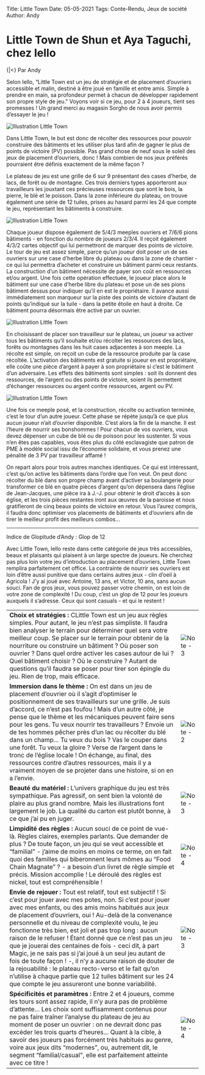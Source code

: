 Title: Little Town
Date: 05-05-2021
Tags: Conte-Rendu, Jeux de société
Author: Andy

# Little Town de Shun et Aya Taguchi, chez Iello
{|<} Par Andy

Selon Iello, “Little Town est un jeu de stratégie et de placement d’ouvriers accessible et malin, destiné à être joué en famille et entre amis. Simple à prendre en main, sa profondeur permet à chacun de développer rapidement son propre style de jeu.” Voyons voir si ce jeu, pour 2 à 4 joueurs, tient ses promesses ! Un grand merci au magasin Sorgho de nous avoir permis d’essayer le jeu ! 

![Illustration Little Town](/_images/images/LittleTown_1.jpeg)

Dans Little Town, le but est donc de récolter des ressources pour pouvoir construire des bâtiments et les utiliser plus tard afin de gagner le plus de points de victoire (PV) possible. Pas grand chose de neuf sous le soleil des jeux de placement d’ouvriers, donc ! Mais combien de nos jeux préférés pourraient être définis exactement de la même façon ? 
 
Le plateau de jeu est une grille de 6 sur 9 présentant des cases d’herbe, de lacs, de forêt ou de montagne. Ces trois derniers types apporteront aux travailleurs les jouxtant ces précieuses ressources que sont le bois, la pierre, le blé et le poisson. Dans la zone inférieure du plateau, on trouve également une série de 12 tuiles, prises au hasard parmi les 24 que compte le jeu, représentant les bâtiments à construire.

![Illustration Little Town](/_images/images/LittleTown_2.jpeg)

Chaque joueur dispose également de 5/4/3 meeples ouvriers et 7/6/6 pions bâtiments - en fonction du nombre de joueurs 2/3/4. Il reçoit également 4/3/2 cartes objectif qui lui permettront de marquer des points de victoire. Le tour de jeu est assez simple, parce qu’un joueur doit poser un de ses ouvriers sur une case d’herbe libre du plateau ou dans la zone de chantier - ce qui lui permettra d’acheter et construire un bâtiment parmi ceux restants. La construction d’un bâtiment nécessite de payer son coût en ressources et/ou argent. Une fois cette opération effectuée, le joueur place alors le bâtiment sur une case d’herbe libre du plateau et pose un de ses pions bâtiment dessus pour indiquer qu’il en est le propriétaire. Il avance aussi immédiatement son marqueur sur la piste des points de victoire d’autant de points qu’indiqué sur la tuile - dans la petite étoile en haut à droite. Ce bâtiment pourra désormais être activé par un ouvrier.

![Illustration Little Town](/_images/images/LittleTown_3.jpeg)

En choisissant de placer son travailleur sur le plateau, un joueur va activer tous les bâtiments qu’il souhaite et/ou récolter les ressources des lacs, forêts ou montagnes dans les huit cases adjacentes à son meeple. La récolte est simple, on reçoit un cube de la ressource produite par la case récoltée. L’activation des bâtiments est gratuite si joueur en est propriétaire, elle coûte une pièce d’argent à payer à son propriétaire si c’est le bâtiment d’un adversaire. Les effets des bâtiments sont simples : soit ils donnent des ressources, de l’argent ou des points de victoire, soient ils permettent d’échanger ressources ou argent contre ressources, argent ou PV.

![Illustration Little Town](/_images/images/LittleTown_4.jpeg)

Une fois ce meeple posé, et la construction, récolte ou activation terminée, c’est le tour d’un autre joueur. Cette phase se répète jusqu’à ce que plus aucun joueur n’ait d’ouvrier disponible. C’est alors la fin de la manche. Il est l’heure de nourrir ses bonshommes ! Pour chacun de vos ouvriers, vous devez dépenser un cube de blé ou de poisson pour les sustenter. Si vous n’en êtes pas capables, vous êtes plus du côté esclavagiste que patron de PME à modèle social issu de l’économie solidaire, et vous prenez une pénalité de 3 PV par travailleur affamé ! 

On repart alors pour trois autres manches identiques. Ce qui est intéressant, c’est qu’on active les bâtiments dans l’ordre que l’on veut. On peut donc récolter du blé dans son propre champ avant d’activer sa boulangerie pour transformer ce blé en quatre pièces d’argent qu’on dépensera dans l’église de Jean-Jacques, une pièce ira à J.-J. pour obtenir le droit d’accès à son église, et les trois pièces restantes iront aux œuvres de la paroisse et nous gratifieront de cinq beaux points de victoire en retour. Vous l’aurez compris, il faudra donc optimiser vos placements de bâtiments et d’ouvriers afin de tirer le meilleur profit des meilleurs combos...

---

Indice de Glopitude d’Andy : Glop de 12

Avec Little Town, Iello reste dans cette catégorie de jeux très accessibles, beaux et plaisants qui plaisent à un large spectre de joueurs. Ne cherchez pas plus loin votre jeu d’introduction au placement d’ouvriers, Little Town remplira parfaitement cet office. La contrainte de nourrir ses ouvriers est loin d’être aussi punitive que dans certains autres jeux - clin d’oeil à Agricola ! J’y ai joué avec Antoine, 13 ans, et Victor, 10 ans, sans aucun souci. Fan de gros jeux, vous pouvez passer votre chemin, on est loin de votre zone de complexité ! Du coup, c’est un glop de 12 pour les joueurs auxquels il s’adresse. Ceux qui sont casuals - et qui le restent !

|       |  |
| ----------- | ----------- |
| **Choix et stratégies :** CLittle Town est un jeu aux règles simples. Pour autant, le jeu n’est pas simpliste. Il faudra bien analyser le terrain pour déterminer quel sera votre meilleur coup. Se placer sur le terrain pour obtenir de la nourriture ou construire un bâtiment ? Où poser son ouvrier ? Dans quel ordre activer les cases autour de lui ? Quel bâtiment choisir ? Où le construire ? Autant de questions qu’il faudra se poser pour tirer son épingle du jeu. Rien de trop, mais efficace.| ![Note - 3](/_images/logos/Note_Jurande_3.png)|
| **Immersion dans le thème :** On est dans un jeu de placement d’ouvrier où il s’agit d’optimiser le positionnement de ses travailleurs sur une grille. Je suis d’accord, ce n’est pas foufou ! Mais d’un autre côté, je pense que le thème et les mécaniques peuvent faire sens pour les gens. Tu veux nourrir tes travailleurs ? Envoie un de tes hommes pêcher près d’un lac ou récolter du blé dans un champ… Tu veux du bois ? Vas le couper dans une forêt. Tu veux la gloire ? Verse de l’argent dans le tronc de l’église locale ! On échange, au final, des ressources contre d’autres ressources, mais il y a vraiment moyen de se projeter dans une histoire, si on en a l’envie.| ![Note - 2](/_images/logos/Note_Jurande_2.png) |
| **Beauté du matériel :** L’univers graphique du jeu est très sympathique. Pas agressif, on sent bien la volonté de plaire au plus grand nombre. Mais les illustrations font largement le job. La qualité du carton est plutôt bonne, à ce que j’ai pu en juger.| ![Note - 3](/_images/logos/Note_Jurande_3.png) |
|**Limpidité des règles :** Aucun souci de ce point de vue-là. Règles claires, exemples parlants. Que demander de plus ? De toute façon, un jeu qui se veut accessible et “familial” - j’aime de moins en moins ce terme, on en fait quoi des familles qui biberonnent leurs mômes au “Food Chain Magnate” ? - a besoin d’un livret de règle simple et précis. Mission accomplie ! Le déroulé des règles est nickel, tout est compréhensible !|![Note - 4](/_images/logos/Note_Jurande_4.png)|
|**Envie de rejouer :** Tout est relatif, tout est subjectif ! Si c’est pour jouer avec mes potes, non. Si c’est pour jouer avec mes enfants, ou des amis moins habitués aux jeux de placement d’ouvriers, oui ! Au-delà de la convenance personnelle et du niveau de complexité voulu, le jeu fonctionne très bien, est joli et pas trop long : aucun raison de le refuser ! Étant donné que ce n’est pas un jeu que je jouerai des centaines de fois - ceci dit, à part Magic, je ne sais pas si j’ai joué à un seul jeu autant de fois de toute façon ! -, il n’y a aucune raison de douter de la rejouabilité : le plateau recto-verso et le fait qu’on n’utilise à chaque partie que 12 tuiles bâtiment sur les 24 que compte le jeu assureront une bonne variabilité.|![Note - 3](/_images/logos/Note_Jurande_3.png) |
|**Spécificités et paramètres :** Entre 2 et 4 joueurs, comme les tours sont assez rapide, il n’y aura pas de problème d’attente… Les choix sont suffisamment contenus pour ne pas faire traîner l’analyse du plateau de jeu au moment de poser un ouvrier : on ne devrait donc pas excéder les trois quarts d’heures… Quant à la cible, à savoir des joueurs pas forcément très habitués au genre, voire aux jeux dits “modernes”, ou, autrement dit, le segment “familial/casual”, elle est parfaitement atteinte avec ce titre !|![Note - 4](/_images/logos/Note_Jurande_4.png) |